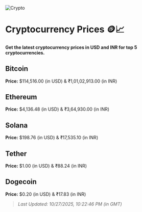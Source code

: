 
![Crypto](https://www.techguide.com.au/wp-content/uploads/2020/11/crypto3.jpeg)

# Cryptocurrency Prices 🪙📈

#### Get the latest cryptocurrency prices in USD and INR for top 5 cryptocurrencies.

## Bitcoin

**Price:** $114,516.00 (in USD) & ₹1,01,02,913.00 (in INR)

## Ethereum

**Price:** $4,136.48 (in USD) & ₹3,64,930.00 (in INR)

## Solana

**Price:** $198.76 (in USD) & ₹17,535.10 (in INR)

## Tether

**Price:** $1.00 (in USD) & ₹88.24 (in INR)

## Dogecoin

**Price:** $0.20 (in USD) & ₹17.83 (in INR)

> _Last Updated: 10/27/2025, 10:22:46 PM (in GMT)_
